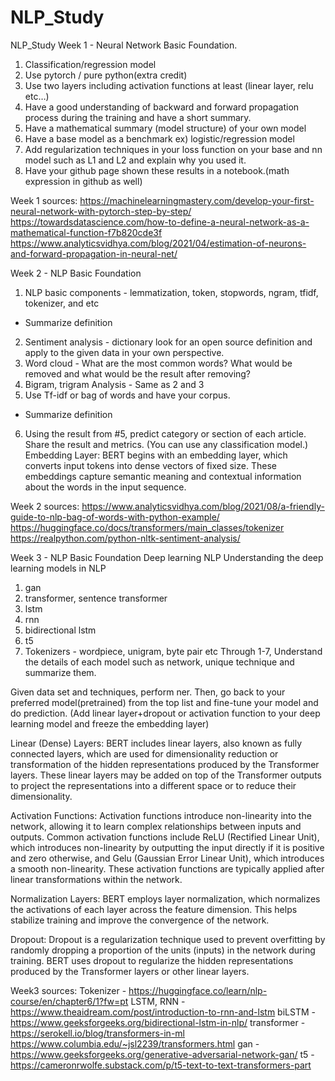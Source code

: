 # NLP_Study
NLP_Study
Week 1 - Neural Network Basic Foundation.
1. Classification/regression model
2. Use pytorch / pure python(extra credit)
3. Use two layers including activation functions at least (linear layer, relu etc…)
4. Have a good understanding of backward and forward propagation process during the training and have a short summary.
5. Have a mathematical summary (model structure) of your own model
6. Have a base model as a benchmark ex) logistic/regression model
7. Add regularization techniques in your loss function on your base and nn model such as L1 and L2 and explain why you used it.
8. Have your github page shown these results in a notebook.(math expression in github as well)

Week 1 sources:
https://machinelearningmastery.com/develop-your-first-neural-network-with-pytorch-step-by-step/
https://towardsdatascience.com/how-to-define-a-neural-network-as-a-mathematical-function-f7b820cde3f
https://www.analyticsvidhya.com/blog/2021/04/estimation-of-neurons-and-forward-propagation-in-neural-net/


Week 2 - NLP Basic Foundation
1. NLP basic components - lemmatization, token, stopwords, ngram, tfidf, tokenizer, and etc
- Summarize definition
2. Sentiment analysis - dictionary look for an open source definition and apply to the given data in your own perspective.
3. Word cloud - What are the most common words? What would be removed and what would be the result after removing?
4. Bigram, trigram Analysis - Same as 2 and 3
5. Use Tf-idf or bag of words and have your corpus.
- Summarize definition
6. Using the result from #5, predict category or section of each article. Share the result and metrics. (You can use any classification model.)
Embedding Layer: BERT begins with an embedding layer, which converts input tokens into dense vectors of fixed size. These embeddings capture semantic meaning and contextual information about the words in the input sequence.

Week 2 sources:
https://www.analyticsvidhya.com/blog/2021/08/a-friendly-guide-to-nlp-bag-of-words-with-python-example/
https://huggingface.co/docs/transformers/main_classes/tokenizer
https://realpython.com/python-nltk-sentiment-analysis/

Week 3 - NLP Basic Foundation
Deep learning NLP
Understanding the deep learning models in NLP
1. gan
2. transformer, sentence transformer
3. lstm
4. rnn
5. bidirectional lstm
6. t5
7. Tokenizers - wordpiece, unigram, byte pair etc
Through 1-7, Understand the details of each model such as network, unique technique and summarize them.

Given data set and techniques, perform ner. Then, go back to your preferred model(pretrained) from the top list and fine-tune your model and do prediction. (Add linear layer+dropout or activation function to your deep learning model and freeze the embedding layer)

Linear (Dense) Layers: BERT includes linear layers, also known as fully connected layers, which are used for dimensionality reduction or transformation of the hidden representations produced by the Transformer layers. These linear layers may be added on top of the Transformer outputs to project the representations into a different space or to reduce their dimensionality.

Activation Functions: Activation functions introduce non-linearity into the network, allowing it to learn complex relationships between inputs and outputs. Common activation functions include ReLU (Rectified Linear Unit), which introduces non-linearity by outputting the input directly if it is positive and zero otherwise, and Gelu (Gaussian Error Linear Unit), which introduces a smooth non-linearity. These activation functions are typically applied after linear transformations within the network.

Normalization Layers: BERT employs layer normalization, which normalizes the activations of each layer across the feature dimension. This helps stabilize training and improve the convergence of the network.

Dropout: Dropout is a regularization technique used to prevent overfitting by randomly dropping a proportion of the units (inputs) in the network during training. BERT uses dropout to regularize the hidden representations produced by the Transformer layers or other linear layers. 

Week3 sources:
Tokenizer - https://huggingface.co/learn/nlp-course/en/chapter6/1?fw=pt
LSTM, RNN - https://www.theaidream.com/post/introduction-to-rnn-and-lstm
biLSTM - https://www.geeksforgeeks.org/bidirectional-lstm-in-nlp/
transformer - https://serokell.io/blog/transformers-in-ml
https://www.columbia.edu/~jsl2239/transformers.html
gan - https://www.geeksforgeeks.org/generative-adversarial-network-gan/
t5 - https://cameronrwolfe.substack.com/p/t5-text-to-text-transformers-part
